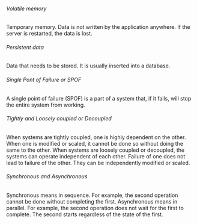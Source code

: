 ###### Volatile memory
Temporary memory. Data is not written by the application anywhere. If the server is restarted, the data is lost.

###### Persistent data
Data that needs to be stored. It is usually inserted into a database.

###### Single Pont of Failure or SPOF
A single point of failure (SPOF) is a part of a system that, if it fails, will stop the entire system from working.

###### Tightly and Loosely coupled or Decoupled
When systems are tightly coupled, one is highly dependent on the other. When one is modified or scaled, it cannot be done so without doing the same to the other.
When systems are loosely coupled or decoupled, the systems can operate independent of each other. Failure of one does not lead to failure of the other. They can be independently modified or scaled.

###### Synchronous and Asynchronous
Synchronous means in sequence. For example, the second operation cannot be done without completing the first.
Asynchronous means in parallel. For example, the second operation does not wait for the first to complete. The second starts regardless of the state of the first.